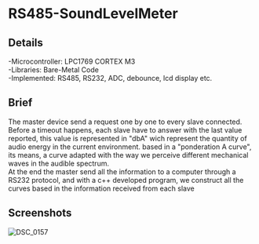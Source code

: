 # RS485-SoundLevelMeter

## Details
-Microcontroller: LPC1769 CORTEX M3<br/>
-Libraries: Bare-Metal Code <br/>
-Implemented: RS485, RS232, ADC, debounce, lcd display etc.
<br/>

## Brief
The master device send a request one by one to every slave connected. Before a timeout happens, each slave have to answer with the last value reported, this value is represented in "dbA" wich represent the quantity of audio energy in the current environment. based in a "ponderation A curve", its means, a curve adapted with the way we perceive different mechanical waves in the audible spectrum.
<br/>At the end the master send all the information to a computer through a RS232 protocol, and with a c++ developed program, we construct all the curves based in the information received from each slave

## Screenshots
![DSC_0157](https://user-images.githubusercontent.com/117228370/230679732-be9da2af-40c8-44f6-8c16-d810022ac609.JPG)
